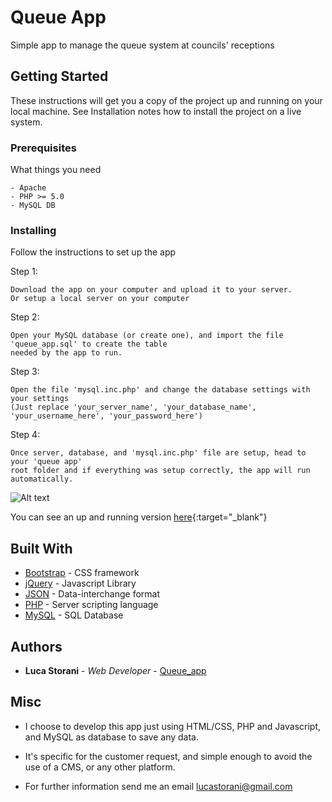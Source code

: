 # Queue App

Simple app to manage the queue system at councils' receptions

## Getting Started

These instructions will get you a copy of the project up and running on your local machine. See Installation notes how to install the project on a live system.

### Prerequisites

What things you need

```
- Apache
- PHP >= 5.0
- MySQL DB
```

### Installing

Follow the instructions to set up the app

Step 1:
```
Download the app on your computer and upload it to your server.
Or setup a local server on your computer
```

Step 2:
```
Open your MySQL database (or create one), and import the file 'queue_app.sql' to create the table
needed by the app to run.
```

Step 3:
```
Open the file 'mysql.inc.php' and change the database settings with your settings
(Just replace 'your_server_name', 'your_database_name', 'your_username_here', 'your_password_here')
```

Step 4:
```
Once server, database, and 'mysql.inc.php' file are setup, head to your 'queue app'
root folder and if everything was setup correctly, the app will run automatically.
```

![Alt text](http://lucastorani.it/form_submit/screenshot.jpg "Queue app Screenshot")

You can see an up and running version [here](http://lucastorani.it/form_submit/){:target="_blank"}


## Built With

* [Bootstrap](http://getbootstrap.com/) - CSS framework
* [jQuery](https://jquery.com/) - Javascript Library
* [JSON](www.json.org/) - Data-interchange format
* [PHP](www.php.net/) - Server scripting language
* [MySQL](www.mysql.org/) - SQL Database

## Authors

* **Luca Storani** - *Web Developer* - [Queue_app](https://github.com/anistor86/queue_app)

## Misc

* I choose to develop this app just using HTML/CSS, PHP and Javascript,
and MySQL as database to save any data.

* It's specific for the customer request, and simple enough to avoid the use of a CMS,
or any other platform.

* For further information send me an email lucastorani@gmail.com
